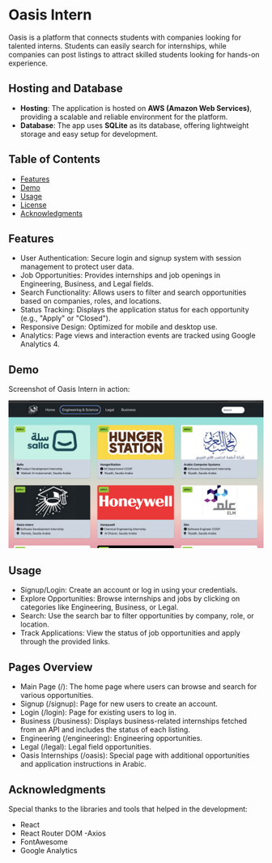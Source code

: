 # Oasis Intern 

Oasis is a platform that connects students with companies looking for talented interns. Students can easily search for internships, while companies can post listings to attract skilled students looking for hands-on experience. 

## Hosting and Database

- **Hosting**: The application is hosted on **AWS (Amazon Web Services)**, providing a scalable and reliable environment for the platform.
- **Database**: The app uses **SQLite** as its database, offering lightweight storage and easy setup for development.

## Table of Contents
- [Features](#features)
- [Demo](#demo)
- [Usage](#usage)
- [License](#license)
- [Acknowledgments](#acknowledgments)

## Features
- User Authentication: Secure login and signup system with session management to protect user data.
- Job Opportunities: Provides internships and job openings in Engineering, Business, and Legal fields.
- Search Functionality: Allows users to filter and search opportunities based on companies, roles, and locations.
- Status Tracking: Displays the application status for each opportunity (e.g., "Apply" or "Closed").
- Responsive Design: Optimized for mobile and desktop use.
- Analytics: Page views and interaction events are tracked using Google Analytics 4.

## Demo
Screenshot of Oasis Intern in action:

![Oasis Intern Screenshot](public/OasisIntern-Demo.png)

## Usage 
- Signup/Login: Create an account or log in using your credentials.
- Explore Opportunities: Browse internships and jobs by clicking on categories like Engineering, Business, or Legal.
- Search: Use the search bar to filter opportunities by company, role, or location.
- Track Applications: View the status of job opportunities and apply through the provided links.

## Pages Overview
- Main Page (/): The home page where users can browse and search for various opportunities.
- Signup (/signup): Page for new users to create an account.
- Login (/login): Page for existing users to log in.
- Business (/business): Displays business-related internships fetched from an API and includes the status of each listing.
- Engineering (/engineering): Engineering opportunities.
- Legal (/legal): Legal field opportunities.
- Oasis Internships (/oasis): Special page with additional opportunities and application instructions in Arabic.

## Acknowledgments
Special thanks to the libraries and tools that helped in the development:

- React
- React Router DOM
-Axios
- FontAwesome
- Google Analytics
